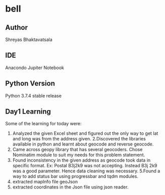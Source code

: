 # bell
## Author
Shreyas Bhaktavatsala

## IDE
Anacondo Jupiter Notebook 

## Python Version
Python 3.7.4 stable release

## Day1 Learning
Some of the learning for today were:

1. Analyzed the given Excel sheet and figured out the only way to get lat and long was from the address given.
2.Discovered the libraries available in python and learnt about geocode and reverse geocode.
3. Came across geopy library that has several geocoders. Chose Nominatim module to suit my needs for this problem statement.
4. Found inconsistency in the given address as geocode took data in specific format. Ex: Postal B3j2k9 was not accepting. Instead B3j 2k9 was a good parameter. Hence data cleaning was necessary.
5.Found a way to add status bar using progressbar and tqdm modules.
6. extracted mapInfo file geoJson 
7. extracted coordinates in the Json file  using json reader.
